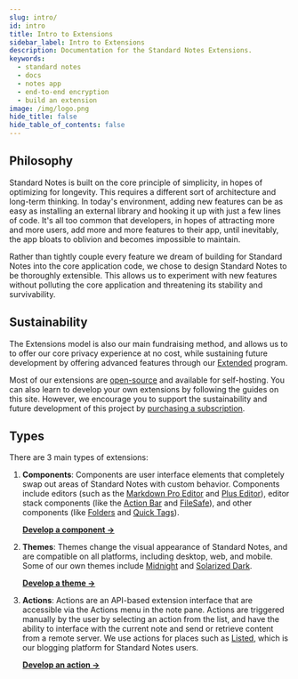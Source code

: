 ```yaml
---
slug: intro/
id: intro
title: Intro to Extensions
sidebar_label: Intro to Extensions
description: Documentation for the Standard Notes Extensions.
keywords:
  - standard notes
  - docs
  - notes app
  - end-to-end encryption
  - build an extension
image: /img/logo.png
hide_title: false
hide_table_of_contents: false
---
```


## Philosophy

Standard Notes is built on the core principle of simplicity, in hopes of optimizing for longevity. This requires a different sort of architecture and long-term thinking. In today's environment, adding new features can be as easy as installing an external library and hooking it up with just a few lines of code. It's all too common that developers, in hopes of attracting more and more users, add more and more features to their app, until inevitably, the app bloats to oblivion and becomes impossible to maintain.

Rather than tightly couple every feature we dream of building for Standard Notes into the core application code, we chose to design Standard Notes to be thoroughly extensible. This allows us to experiment with new features without polluting the core application and threatening its stability and survivability.

## Sustainability

The Extensions model is also our main fundraising method, and allows us to to offer our core privacy experience at no cost, while sustaining future development by offering advanced features through our [Extended](https://standardnotes.org/extended) program.

Most of our extensions are [open-source](https://github.com/sn-extensions) and available for self-hosting. You can also learn to develop your own extensions by following the guides on this site. However, we encourage you to support the sustainability and future development of this project by [purchasing a subscription](https://standardnotes.org/extensions).

## Types

There are 3 main types of extensions:

1. **Components**: Components are user interface elements that completely swap out areas of Standard Notes with custom behavior. Components include editors (such as the [Markdown Pro Editor](https://standardnotes.org/extensions/markdown-pro) and [Plus Editor](https://standardnotes.org/extensions/plus-editor)), editor stack components (like the [Action Bar](https://standardnotes.org/extensions/action-bar) and [FileSafe](https://standardnotes.org/extensions/filesafe)), and other components (like [Folders](https://standardnotes.org/extensions/folders) and [Quick Tags](https://standardnotes.org/extensions/quick-tags)).

   **[Develop a component →](/extensions/building-an-extension)**

2. **Themes**: Themes change the visual appearance of Standard Notes, and are compatible on all platforms, including desktop, web, and mobile. Some of our own themes include [Midnight](https://standardnotes.org/extensions/midnight) and [Solarized Dark](https://standardnotes.org/extensions/solarized-dark).

   **[Develop a theme →](/extensions/themes)**

3. **Actions**: Actions are an API-based extension interface that are accessible via the Actions menu in the note pane. Actions are triggered manually by the user by selecting an action from the list, and have the ability to interface with the current note and send or retrieve content from a remote server. We use actions for places such as [Listed](https://listed.to), which is our blogging platform for Standard Notes users.

   **[Develop an action →](/extensions/actions)**
